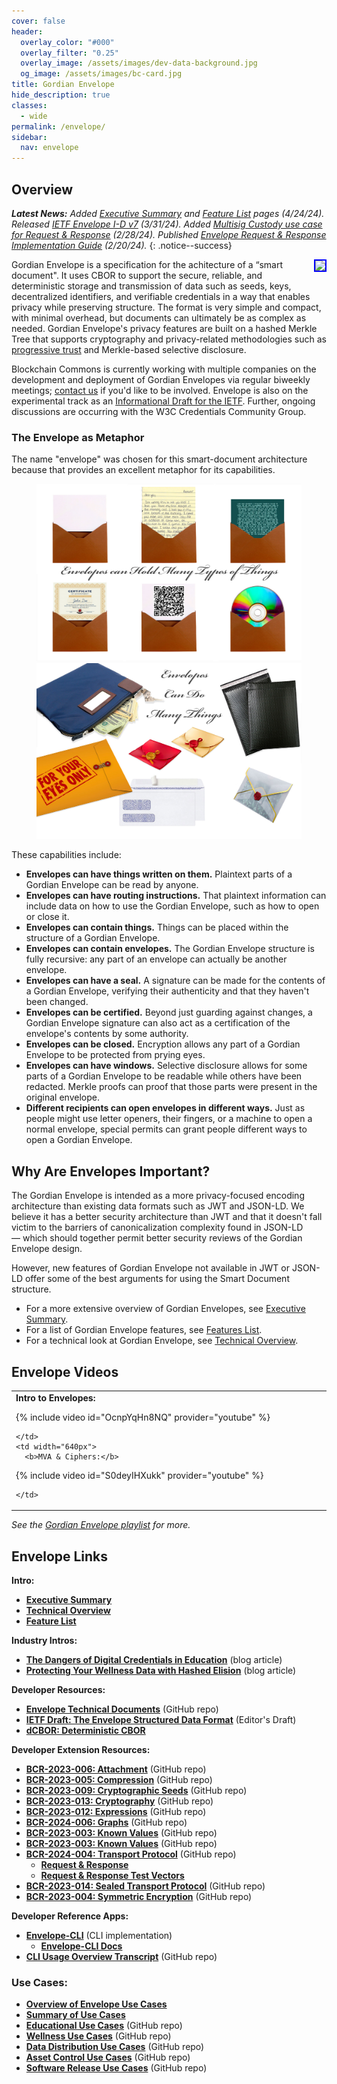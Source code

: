 ```yaml
---
cover: false
header:
  overlay_color: "#000"
  overlay_filter: "0.25"
  overlay_image: /assets/images/dev-data-background.jpg
  og_image: /assets/images/bc-card.jpg
title: Gordian Envelope
hide_description: true
classes:
  - wide
permalink: /envelope/
sidebar:
  nav: envelope
---
```


## Overview

_**Latest News:** Added [Executive Summary](/envelope/summary/) and [Feature List](/envelope/features/) pages (4/24/24).  Released [IETF Envelope I-D v7](https://datatracker.ietf.org/doc/draft-mcnally-envelope/) (3/31/24). Added [Multisig Custody use case for Request & Response](https://github.com/BlockchainCommons/SmartCustody/blob/master/Docs/Scenario-Multisig-RR.md) (2/28/24). Published [Envelope Request & Response Implementation Guide](https://github.com/BlockchainCommons/Research/blob/master/papers/bcr-2024-004-request.md) (2/20/24)._
{: .notice--success}

<a href="https://www.youtube.com/watch?v=OcnpYqHn8NQ"><img src="https://img.youtube.com/vi/OcnpYqHn8NQ/mqdefault.jpg" style="float: right; border: 2px solid blue"></a>

Gordian Envelope is a specification for the achitecture of a “smart
document". It uses CBOR to support the secure, reliable, and
deterministic storage and transmission of data such as seeds, keys,
decentralized identifiers, and verifiable credentials in a way that
enables privacy while preserving structure. The format is very simple
and compact, with minimal overhead, but documents can ultimately be as
complex as needed. Gordian Envelope's privacy features are built on a
hashed Merkle Tree that supports cryptography and privacy-related
methodologies such as [progressive
trust](https://www.blockchaincommons.com/musings/musings-progressive-trust/)
and Merkle-based selective disclosure.

Blockchain Commons is currently working with multiple companies on the
development and deployment of Gordian Envelopes via regular biweekly
meetings; [contact us](mailto:team@blockchaincommons.com) if you'd
like to be involved. Envelope is also on the experimental track as an
[Informational Draft for the
IETF](https://blockchaincommons.github.io/WIPs-IETF-draft-envelope/draft-mcnally-envelope.html).
Further, ongoing discussions are occurring with the W3C Credentials
Community Group.

### The Envelope as Metaphor

The name "envelope" was chosen for this smart-document architecture
because that provides an excellent metaphor for its capabilities.

<figure class="half">
  <a href="/assets/images/envelope/envelope-canhold.jpg"><img src="/assets/images/envelope/envelope-canhold.jpg"></a>
  <a href="/assets/images/envelope/envelope-cando.jpg"><img src="/assets/images/envelope/envelope-cando.jpg"></a>
</figure>

These capabilities include:

* **Envelopes can have things written on them.** Plaintext parts of a
    Gordian Envelope can be read by anyone.
* **Envelopes can have routing instructions.** That plaintext
    information can include data on how to use the Gordian Envelope,
    such as how to open or close it.
* **Envelopes can contain things.** Things can be placed within the
    structure of a Gordian Envelope.
* **Envelopes can contain envelopes.** The Gordian Envelope structure
    is fully recursive: any part of an envelope can actually be
    another envelope.
* **Envelopes can have a seal.** A signature can be made for the
    contents of a Gordian Envelope, verifying their authenticity and
    that they haven't been changed.
* **Envelopes can be certified.** Beyond just guarding against
    changes, a Gordian Envelope signature can also act as a
    certification of the envelope's contents by some authority.
* **Envelopes can be closed.** Encryption allows any part of a Gordian
    Envelope to be protected from prying eyes.
* **Envelopes can have windows.** Selective disclosure allows for some
    parts of a Gordian Envelope to be readable while others have been
    redacted. Merkle proofs can proof that those parts were present in
    the original envelope.
* **Different recipients can open envelopes in different ways.** Just
    as people might use letter openers, their fingers, or a machine to
    open a normal envelope, special permits can grant people different
    ways to open a Gordian Envelope.

## Why Are Envelopes Important?

The Gordian Envelope is intended as a more privacy-focused encoding
architecture than existing data formats such as JWT and JSON-LD. We
believe it has a better security architecture than JWT and that it
doesn't fall victim to the barriers of canonicalization complexity
found in JSON-LD — which should together permit better security
reviews of the Gordian Envelope design.

However, new features of Gordian Envelope not available in JWT or
JSON-LD offer some of the best arguments for using the Smart Document
structure.

* For a more extensive overview of Gordian Envelopes, see [Executive Summary](/envelope/summary).
* For a list of Gordian Envelope features, see [Features List](/envelope/features).
* For a technical look at Gordian Envelope, see [Technical Overview](/envelope/tech).

## Envelope Videos

<table width="100%">
  <tr>
    <td width="640px">
      <b>Intro to Envelopes:</b>

{% include video id="OcnpYqHn8NQ" provider="youtube" %}

    </td>
    <td width="640px">
      <b>MVA & Ciphers:</b>

{% include video id="S0deyIHXukk" provider="youtube" %}

    </td>    
  </tr>
</table>  

_See the [Gordian Envelope playlist](https://www.youtube.com/playlist?list=PLCkrqxOY1FbooYwJ7ZhpJ_QQk8Az1aCnG) for more._

## Envelope Links

**Intro:**

* [**Executive Summary**](/envelope/summary/)
* [**Technical Overview**](/envelope/tech/)
* [**Feature List**](/envelope/features/)

**Industry Intros:**

* [**The Dangers of Digital Credentials in Education**](https://www.blockchaincommons.com/articles/Dangerous-Educational-Credentials/) (blog article)
* [**Protecting Your Wellness Data with Hashed Elision**](https://www.blockchaincommons.com/articles/Dangerous-Wellness-Data/) (blog article)

**Developer Resources:**

* [**Envelope Technical Documents**](https://github.com/BlockchainCommons/Gordian/tree/master/Envelope#articles) (GitHub repo)
* [**IETF Draft: The Envelope Structured Data Format**](https://blockchaincommons.github.io/WIPs-IETF-draft-envelope/draft-mcnally-envelope.html) (Editor's Draft)
* [**dCBOR: Deterministic CBOR**](/dcbor/)

**Developer Extension Resources:**

* [**BCR-2023-006: Attachment**](https://github.com/BlockchainCommons/Research/blob/master/papers/bcr-2023-006-envelope-attachment.md) (GitHub repo)
* [**BCR-2023-005: Compression**](https://github.com/BlockchainCommons/Research/blob/master/papers/bcr-2023-005-envelope-compression.md) (GitHub repo)
* [**BCR-2023-009: Cryptographic Seeds**](https://github.com/BlockchainCommons/Research/blob/master/papers/bcr-2023-009-envelope-seed.md) (GitHub repo)
* [**BCR-2023-013: Cryptography**](https://github.com/BlockchainCommons/Research/blob/master/papers/bcr-2023-013-envelope-crypto.md) (GitHub repo)
* [**BCR-2023-012: Expressions**](https://github.com/BlockchainCommons/Research/blob/master/papers/bcr-2023-012-envelope-expression.md) (GitHub repo)
* [**BCR-2024-006: Graphs**](https://github.com/BlockchainCommons/Research/blob/master/papers/bcr-2024-006-envelope-graph.md) (GitHub repo)
* [**BCR-2023-003: Known Values**](https://github.com/BlockchainCommons/Research/blob/master/papers/bcr-2023-003-envelope-known-value.md) (GitHub repo)
* [**BCR-2023-003: Known Values**](https://github.com/BlockchainCommons/Research/blob/master/papers/bcr-2023-003-envelope-known-value.md) (GitHub repo)
* [**BCR-2024-004: Transport Protocol**](https://github.com/BlockchainCommons/Research/blob/master/papers/bcr-2024-004-request.md) (GitHub repo)
   * [**Request & Response**](https://developer.blockchaincommons.com/envelope/request/)
   * [**Request & Response Test Vectors**](https://developer.blockchaincommons.com/envelope/request/vectors/)
* [**BCR-2023-014: Sealed Transport Protocol**](https://github.com/BlockchainCommons/Research/blob/master/papers/bcr-2023-014-gstp.md) (GitHub repo)
* [**BCR-2023-004: Symmetric Encryption**](https://github.com/BlockchainCommons/Research/blob/master/papers/bcr-2023-004-envelope-symmetric-encryption.md) (GitHub repo)

**Developer Reference Apps:**

* [**Envelope-CLI**](https://github.com/BlockchainCommons/envelope-cli-swift) (CLI implementation)
  * [**Envelope-CLI Docs**](https://github.com/BlockchainCommons/envelope-cli-swift/tree/master/Docs)
* [**CLI Usage Overview Transcript**](https://github.com/BlockchainCommons/envelope-cli-swift/blob/master/Transcripts/1-OVERVIEW-TRANSCRIPT.md) (GitHub repo)
  
### Use Cases:

* [**Overview of Envelope Use Cases**](/envelope/use-cases/)
* [**Summary of Use Cases**](/envelope/use-cases/summary/)
* [**Educational Use Cases**](https://github.com/BlockchainCommons/developer-web-site/blob/master/_pages/envelope-usecases-educational.md) (GitHub repo)
* [**Wellness Use Cases**](https://github.com/BlockchainCommons/developer-web-site/blob/master/_pages/envelope-usecases-wellness.md) (GitHub repo)
* [**Data Distribution Use Cases**](https://github.com/BlockchainCommons/developer-web-site/blob/master/_pages/envelope-usecases-data.md) (GitHub repo)
* [**Asset Control Use Cases**](https://github.com/BlockchainCommons/developer-web-site/blob/master/_pages/envelope-usecases-assets.md) (GitHub repo)
* [**Software Release Use Cases**](https://github.com/BlockchainCommons/developer-web-site/blob/master/_pages/envelope-usecases-software.md) (GitHub repo)

